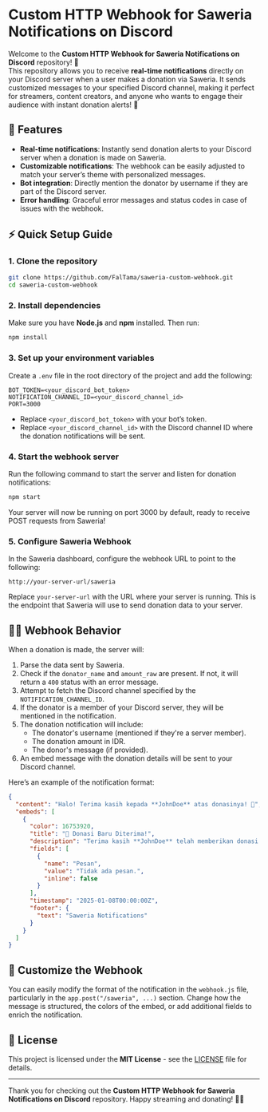 # Custom HTTP Webhook for Saweria Notifications on Discord

Welcome to the **Custom HTTP Webhook for Saweria Notifications on Discord** repository! 🚀  
This repository allows you to receive **real-time notifications** directly on your Discord server when a user makes a donation via Saweria. It sends customized messages to your specified Discord channel, making it perfect for streamers, content creators, and anyone who wants to engage their audience with instant donation alerts! 💸

## 🔧 Features

- **Real-time notifications**: Instantly send donation alerts to your Discord server when a donation is made on Saweria.
- **Customizable notifications**: The webhook can be easily adjusted to match your server’s theme with personalized messages.
- **Bot integration**: Directly mention the donator by username if they are part of the Discord server.
- **Error handling**: Graceful error messages and status codes in case of issues with the webhook.

## ⚡️ Quick Setup Guide

### 1. Clone the repository

```bash
git clone https://github.com/FalTama/saweria-custom-webhook.git
cd saweria-custom-webhook
```

### 2. Install dependencies

Make sure you have **Node.js** and **npm** installed. Then run:

```bash
npm install
```

### 3. Set up your environment variables

Create a `.env` file in the root directory of the project and add the following:

```plaintext
BOT_TOKEN=<your_discord_bot_token>
NOTIFICATION_CHANNEL_ID=<your_discord_channel_id>
PORT=3000
```

- Replace `<your_discord_bot_token>` with your bot’s token.
- Replace `<your_discord_channel_id>` with the Discord channel ID where the donation notifications will be sent.

### 4. Start the webhook server

Run the following command to start the server and listen for donation notifications:

```bash
npm start
```

Your server will now be running on port 3000 by default, ready to receive POST requests from Saweria!

### 5. Configure Saweria Webhook

In the Saweria dashboard, configure the webhook URL to point to the following:

```
http://your-server-url/saweria
```

Replace `your-server-url` with the URL where your server is running. This is the endpoint that Saweria will use to send donation data to your server.

## 🧑‍💻 Webhook Behavior

When a donation is made, the server will:

1. Parse the data sent by Saweria.
2. Check if the `donator_name` and `amount_raw` are present. If not, it will return a `400` status with an error message.
3. Attempt to fetch the Discord channel specified by the `NOTIFICATION_CHANNEL_ID`.
4. If the donator is a member of your Discord server, they will be mentioned in the notification.
5. The donation notification will include:
   - The donator's username (mentioned if they're a server member).
   - The donation amount in IDR.
   - The donor's message (if provided).
6. An embed message with the donation details will be sent to your Discord channel.

Here’s an example of the notification format:

```json
{
  "content": "Halo! Terima kasih kepada **JohnDoe** atas donasinya! 🎉",
  "embeds": [
    {
      "color": 16753920,
      "title": "🎉 Donasi Baru Diterima!",
      "description": "Terima kasih **JohnDoe** telah memberikan donasi sebesar **Rp100,000**.",
      "fields": [
        {
          "name": "Pesan",
          "value": "Tidak ada pesan.",
          "inline": false
        }
      ],
      "timestamp": "2025-01-08T00:00:00Z",
      "footer": {
        "text": "Saweria Notifications"
      }
    }
  ]
}
```

## 🤖 Customize the Webhook

You can easily modify the format of the notification in the `webhook.js` file, particularly in the `app.post("/saweria", ...)` section. Change how the message is structured, the colors of the embed, or add additional fields to enrich the notification.

## 📝 License

This project is licensed under the **MIT License** - see the [LICENSE](LICENSE) file for details.

---

Thank you for checking out the **Custom HTTP Webhook for Saweria Notifications on Discord** repository. Happy streaming and donating! 🚀💖
